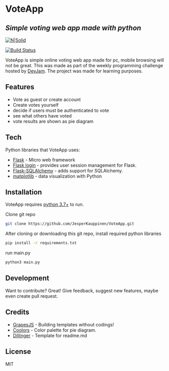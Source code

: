 # VoteApp
## _Simple voting web app made with python_

[![N|Solid](https://flask.palletsprojects.com/en/2.0.x/_images/flask-logo.png)](https://flask.palletsprojects.com/en/2.0.x/)

[![Build Status](https://travis-ci.org/joemccann/dillinger.svg?branch=master)]()

VoteApp is simple online voting web app made for pc, mobile browsing will not be great. 
This was made as part of the weekly programming challenge hosted by [DevJam](https://discord.gg/CCJvVD3Edr).
The project was made for learning purposes.

## Features

- Vote as guest or create account
- Create votes yourself
- decide if users must be authenticated to vote 
- see what others have voted
- vote results are shown as pie diagram

## Tech

Python libraries that VoteApp uses:

- [Flask] - Micro web framework
- [Flask login] - provides user session management for Flask.
- [Flask-SQLAlchemy] - adds support for SQLAlchemy.
- [matplotlib] - data visualization with Python


## Installation

VoteApp requires [python 3.7+](https://www.python.org/downloads/) to run.

Clone git repo
```sh
git clone https://github.com/JesperKauppinen/VoteApp.git
```

After cloning or downloading this git repo, install required python libraries

```sh
pip install -r requirements.txt
```

run main.py
```sh
python3 main.py
```


## Development

Want to contribute? Great!
Give feedback, suggest new features, maybe even create pull request.


## Credits
- [GrapesJS] - Building templates without codings!
- [Coolors] - Color palette for pie diagram.
- [Dillinger] - Template for readme.md



## License

MIT

   [GrapesJS]: <https://grapesjs.com/>
   [Coolors]: <https://coolors.co/>
   [Dillinger]: <https://dillinger.io/>
   [Flask]: <https://flask.palletsprojects.com/en/2.0.x/>
   [Flask login]: <https://flask-login.readthedocs.io/en/latest/>
   [Flask-SQLAlchemy]: <https://flask-sqlalchemy.palletsprojects.com/en/2.x/>
   [matplotlib]: <https://matplotlib.org/>
